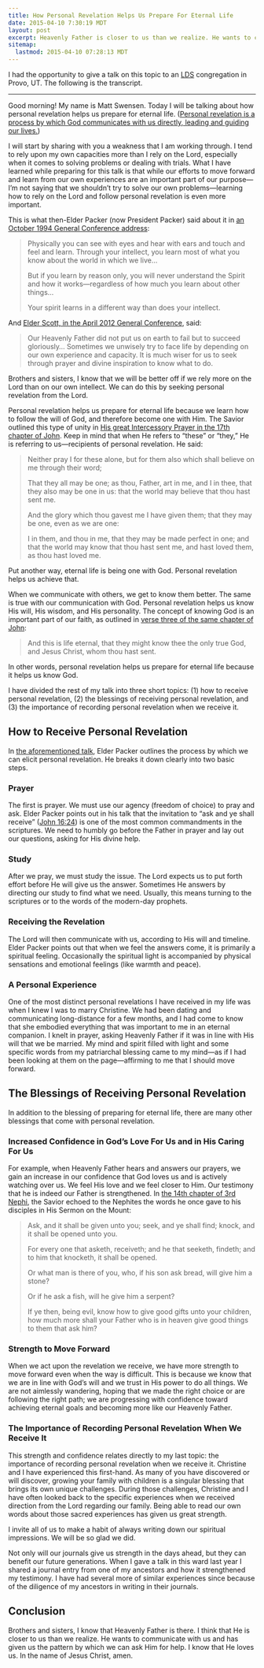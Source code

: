 ```yaml
---
title: How Personal Revelation Helps Us Prepare For Eternal Life
date: 2015-04-10 7:30:19 MDT
layout: post
excerpt: Heavenly Father is closer to us than we realize. He wants to communicate with us and has given us the pattern by which we can ask Him for help.
sitemap:
  lastmod: 2015-04-10 07:28:13 MDT
---
```


I had the opportunity to give a talk on this topic to an [LDS](https://www.lds.org/?lang=eng) congregation in Provo, UT. The following is the transcript.

---

Good morning! My name is Matt Swensen. Today I will be talking about how personal revelation helps us prepare for eternal life. ([Personal revelation is a process by which God communicates with us directly, leading and guiding our lives.](https://www.lds.org/scriptures/bd/revelation.p2?lang=eng&letter=r))

I will start by sharing with you a weakness that I am working through. I tend to rely upon my own capacities more than I rely on the Lord, especially when it comes to solving problems or dealing with trials. What I have learned while preparing for this talk is that while our efforts to move forward and learn from our own experiences are an important part of our purpose—I’m not saying that we shouldn’t try to solve our own problems—learning how to rely on the Lord and follow personal revelation is even more important.

This is what then-Elder Packer (now President Packer) said about it in [an October 1994 General Conference address](https://www.lds.org/general-conference/1994/10/personal-revelation-the-gift-the-test-and-the-promise?lang=eng):

> Physically you can see with eyes and hear with ears and touch and feel and learn. Through your intellect, you learn most of what you know about the world in which we live…
>
> But if you learn by reason only, you will never understand the Spirit and how it works—regardless of how much you learn about other things…
>
> Your spirit learns in a different way than does your intellect.

And [Elder Scott, in the April 2012 General Conference](https://www.lds.org/general-conference/2012/04/how-to-obtain-revelation-and-inspiration-for-your-personal-life?lang=eng), said:

> Our Heavenly Father did not put us on earth to fail but to succeed gloriously… Sometimes we unwisely try to face life by depending on our own experience and capacity. It is much wiser for us to seek through prayer and divine inspiration to know what to do.

Brothers and sisters, I know that we will be better off if we rely more on the Lord than on our own intellect. We can do this by seeking personal revelation from the Lord.

Personal revelation helps us prepare for eternal life because we learn how to follow the will of God, and therefore become one with Him. The Savior outlined this type of unity in [His great Intercessory Prayer in the 17th chapter of John](https://www.lds.org/scriptures/nt/john/17.20-23?lang=eng). Keep in mind that when He refers to “these” or “they,” He is referring to us—recipients of personal revelation. He said:

> Neither pray I for these alone, but for them also which shall believe on me through their word;
>
> That they all may be one; as thou, Father, art in me, and I in thee, that they also may be one in us: that the world may believe that thou hast sent me.
>
> And the glory which thou gavest me I have given them; that they may be one, even as we are one:
>
> I in them, and thou in me, that they may be made perfect in one; and that the world may know that thou hast sent me, and hast loved them, as thou hast loved me.

Put another way, eternal life is being one with God. Personal revelation helps us achieve that.

When we communicate with others, we get to know them better. The same is true with our communication with God. Personal revelation helps us know His will, His wisdom, and His personality. The concept of knowing God is an important part of our faith, as outlined in [verse three of the same chapter of John](https://www.lds.org/scriptures/nt/john/17.3?lang=eng):

> And this is life eternal, that they might know thee the only true God, and Jesus Christ, whom thou hast sent.

In other words, personal revelation helps us prepare for eternal life because it helps us know God.

I have divided the rest of my talk into three short topics: (1) how to receive personal revelation, (2) the blessings of receiving personal revelation, and (3) the importance of recording personal revelation when we receive it.

## How to Receive Personal Revelation

In [the aforementioned talk](https://www.lds.org/general-conference/1994/10/personal-revelation-the-gift-the-test-and-the-promise?lang=eng), Elder Packer outlines the process by which we can elicit personal revelation. He breaks it down clearly into two basic steps.

### Prayer

The first is prayer. We must use our agency (freedom of choice) to pray and ask. Elder Packer points out in his talk that the invitation to “ask and ye shall receive” ([John 16:24](https://www.lds.org/scriptures/nt/john/16.24?lang=eng)) is one of the most common commandments in the scriptures. We need to humbly go before the Father in prayer and lay out our questions, asking for His divine help.

### Study

After we pray, we must study the issue. The Lord expects us to put forth effort before He will give us the answer. Sometimes He answers by directing our study to find what we need. Usually, this means turning to the scriptures or to the words of the modern-day prophets.

### Receiving the Revelation

The Lord will then communicate with us, according to His will and timeline. Elder Packer points out that when we feel the answers come, it is primarily a spiritual feeling. Occasionally the spiritual light is accompanied by physical sensations and emotional feelings (like warmth and peace).

### A Personal Experience

One of the most distinct personal revelations I have received in my life was when I knew I was to marry Christine. We had been dating and communicating long-distance for a few months, and I had come to know that she embodied everything that was important to me in an eternal companion. I knelt in prayer, asking Heavenly Father if it was in line with His will that we be married. My mind and spirit filled with light and some specific words from my patriarchal blessing came to my mind—as if I had been looking at them on the page—affirming to me that I should move forward.

## The Blessings of Receiving Personal Revelation

In addition to the blessing of preparing for eternal life, there are many other blessings that come with personal revelation.

### Increased Confidence in God’s Love For Us and in His Caring For Us

For example, when Heavenly Father hears and answers our prayers, we gain an increase in our confidence that God loves us and is actively watching over us. We feel His love and we feel closer to Him. Our testimony that he is indeed our Father is strengthened. In [the 14th chapter of 3rd Nephi](https://www.lds.org/scriptures/bofm/3-ne/14.7-11), the Savior echoed to the Nephites the words he once gave to his disciples in His Sermon on the Mount:

> Ask, and it shall be given unto you; seek, and ye shall find; knock, and it shall be opened unto you.
>
> For every one that asketh, receiveth; and he that seeketh, findeth; and to him that knocketh, it shall be opened.
>
> Or what man is there of you, who, if his son ask bread, will give him a stone?
>
> Or if he ask a fish, will he give him a serpent?
>
> If ye then, being evil, know how to give good gifts unto your children, how much more shall your Father who is in heaven give good things to them that ask him?

### Strength to Move Forward

When we act upon the revelation we receive, we have more strength to move forward even when the way is difficult. This is because we know that we are in line with God’s will and we trust in His power to do all things. We are not aimlessly wandering, hoping that we made the right choice or are following the right path; we are progressing with confidence toward achieving eternal goals and becoming more like our Heavenly Father.

### The Importance of Recording Personal Revelation When We Receive It

This strength and confidence relates directly to my last topic: the importance of recording personal revelation when we receive it. Christine and I have experienced this first-hand. As many of you have discovered or will discover, growing your family with children is a singular blessing that brings its own unique challenges. During those challenges, Christine and I have often looked back to the specific experiences when we received direction from the Lord regarding our family. Being able to read our own words about those sacred experiences has given us great strength.

I invite all of us to make a habit of always writing down our spiritual impressions. We will be so glad we did.

Not only will our journals give us strength in the days ahead, but they can benefit our future generations. When I gave a talk in this ward last year I shared a journal entry from one of my ancestors and how it strengthened my testimony. I have had several more of similar experiences since because of the diligence of my ancestors in writing in their journals.

## Conclusion

Brothers and sisters, I know that Heavenly Father is there. I think that He is closer to us than we realize. He wants to communicate with us and has given us the pattern by which we can ask Him for help. I know that He loves us. In the name of Jesus Christ, amen.
